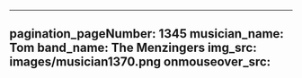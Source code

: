------
pagination_pageNumber: 1345
musician_name: Tom
band_name: The Menzingers
img_src: images/musician1370.png
onmouseover_src: 
------